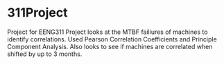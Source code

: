 # 311Project
Project for EENG311
Project looks at the MTBF failiures of machines to identify correlations.
Used Pearson Correlation Coefficients and Principle Component Analysis. 
Also looks to see if machines are correlated when shifted by up to 3 months.
